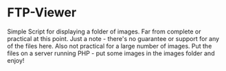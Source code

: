 # FTP-Viewer
 Simple Script for displaying a folder of images. Far from complete or practical at this point. Just a note - there's no guarantee or support for any of the files here. Also not practical for a large number of images. Put the files on a server running PHP - put some images in the images folder and enjoy!
